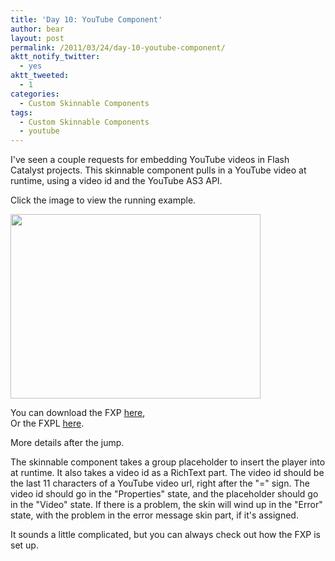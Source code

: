 ```yaml
---
title: 'Day 10: YouTube Component'
author: bear
layout: post
permalink: /2011/03/24/day-10-youtube-component/
aktt_notify_twitter:
  - yes
aktt_tweeted:
  - 1
categories:
  - Custom Skinnable Components
tags:
  - Custom Skinnable Components
  - youtube
---
```

I've seen a couple requests for embedding YouTube videos in Flash Catalyst projects. This skinnable component pulls in a YouTube video at runtime, using a video id and the YouTube AS3 API.

Click the image to view the running example.

[<img class="aligncenter size-full wp-image-557" title="YouTube Preview" src="http://flashcats.net/wp-content/uploads/2011/03/YouTubePreview.png" alt="" width="400" height="295" />][1]

You can download the FXP [here][2],  
Or the FXPL [here][3].

More details after the jump.

<!--more-->The skinnable component takes a group placeholder to insert the player into at runtime. It also takes a video id as a RichText part. The video id should be the last 11 characters of a YouTube video url, right after the "=" sign. The video id should go in the "Properties" state, and the placeholder should go in the "Video" state. If there is a problem, the skin will wind up in the "Error" state, with the problem in the error message skin part, if it's assigned.

It sounds a little complicated, but you can always check out how the FXP is set up.

 [1]: /static/skinnable-youtube/YouTubeProject.swf
 [2]: http://dl.dropbox.com/u/21428091/YouTube.fxp
 [3]: http://dl.dropbox.com/u/21428091/YouTubeLib.fxpl